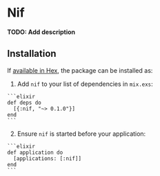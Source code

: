 # Nif

**TODO: Add description**

## Installation

If [available in Hex](https://hex.pm/docs/publish), the package can be installed as:

  1. Add `nif` to your list of dependencies in `mix.exs`:

    ```elixir
    def deps do
      [{:nif, "~> 0.1.0"}]
    end
    ```

  2. Ensure `nif` is started before your application:

    ```elixir
    def application do
      [applications: [:nif]]
    end
    ```

